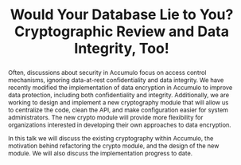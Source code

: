 ---
layout: as2018-talk

title: Would Your Database Lie to You? Cryptographic Review and Data Integrity, Too!

categories:

- Security
- Internals

slides: //www.slideshare.net/slideshow/embed_code/key/hfqhmQ68kEXpxN

video: //www.youtube.com/embed/7BSE4q2GbnM

abstract: >

  <p>Often, discussions about security in Accumulo focus on access control mechanisms, ignoring data-at-rest confidentiality and data integrity. We have recently modified the implementation of data encryption in Accumulo to improve data protection, including both confidentiality and integrity. Additionally, we are working to design and implement a new cryptography module that will allow us to  centralize the code, clean the API, and make configuration easier for system administrators. The new crypto module will provide more flexibility for organizations interested in developing their own approaches to data encryption.</p>
  <p>In this talk we will discuss the existing cryptography within Accumulo, the motivation behind refactoring the crypto module, and the design of the new module. We will also discuss the implementation progress to date.</p>

speakers:

  - name: Nick Felts
    position: Cryptographic Security Engineer
    affiliation: Praxis Engineering
    website: https://www.praxiseng.com
    bio: >

      <p>Nick is a Cryptographic Security Engineer with Praxis Engineering. He is an Apache Accumulo committer and PMC member. His background includes algorithm design for solutions to big data problems, development of cloud computing tools, and research in securing computer networks. He holds a MS in Computer and Information Sciences and a BS in Computer Science from the University of South Alabama.</p>
---